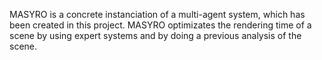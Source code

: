 MASYRO is a concrete instanciation of a multi-agent system, which has been created in this project. MASYRO optimizates the rendering time of a scene by using expert systems and by doing a previous analysis of the scene.